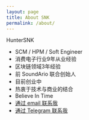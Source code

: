 ```yaml
---
layout: page
title: About SNK
permalink: /about/
---
```


HunterSNK
- SCM / HPM / Soft Engineer
- 消费电子行业9年从业经验
- 区块链领域3年经验
- 前 SoundArio 联合创始人
- 目前创业中
- 热衷于技术与商业的结合
- Believe In Time
- [通过 email 联系我](mailto:snk@snk.me)
- [通过 Telegram 联系我](https://t.me/huntersnk)
